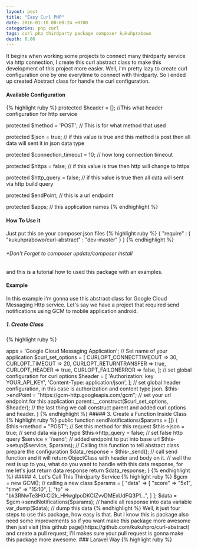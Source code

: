 ```yaml
---
layout: post
title: "Easy Curl PHP"
date: 2016-01-10 00:00:24 +0700
categories: php curl 
tags: curl php thirdparty package composer kukuhprabowo
depth: 0.06
---
```

It begins when working some projects to connect many thirdparty service via http connection, I create this curl abstract class to make this development of this project more easier. Well, i'm pretty lazy to create curl configuration one by one everytime to connect with thirdparty. So i ended up created Abstract class for handle the curl configuration. 

#### Available Configuration
{% highlight ruby %}
protected $header             = []; //This what header configuration for http service

protected $method             = 'POST'; // This is for what method that used

protected $json               = true; // if this value is true and this method is post then all data will sent it in json data type

protected $connection_timeout = 10; // how long connection timeout

protected $https              = false; // if this value is true then http will change to https

protected $http_query         = false; // if this value is true then all data will sent via http build query

protected $endPoint; // this is a url endpoint

protected $apps; // this application names
{% endhighlight %}


#### How To Use it
Just put this on your composer.json files
{% highlight ruby %}
{
  "require" : {
    "kukuhprabowo/curl-abstract" : "dev-master"
  }
}
{% endhighlight %}
###### *Don't Forget to composer update/composer install
and this is a tutorial how to used this package with an examples. 

#### Example
In this example i'm gonna use this abstract class for Google Cloud Messaging Http service. Let's say we have a project that required send notifications using GCM to mobile application android. 

##### 1. Create Class
{% highlight ruby %}
<?php 
// require autoload from vendor composer json
required_once("vendor/autoload.php")

// Calling AbstractCurl
use Kukuhprabowo\AbstractCurl;

// Create class for thirdparty Service, in this case Google Cloud Messaging
class GCM extends AbstractCurl {

}
{% endhighlight %}

##### 2. Setting a Global Configuration for Thirdparty Http Service
{% highlight ruby %}
// create construct function inside class
public function __construct()
{
    $this->apps       = 'Google Cloud Messaging Application';  // Set name of your application
    $curl_set_options = [
        CURLOPT_CONNECTTIMEOUT => 30,
        CURLOPT_TIMEOUT        => 20,
        CURLOPT_RETURNTRANSFER => true,
        CURLOPT_HEADER         => true,
        CURLOPT_FAILONERROR    => false,
    ]; // set global configuration for curl options
    $header = [
        'Authorization: key YOUR_API_KEY',
        'Content-Type: application/json',
    ]; // set global header configuration, in this case is authorization and content type json.
    $this->endPoint = "https://gcm-http.googleapis.com/gcm"; // set your url endpoint for this application
    parent::__construct($curl_set_options, $header); // the last thing we call construct parent and added curl options and header. 
}
{% endhighlight %}

##### 3. Create a Function Inside Class
{% highlight ruby %} 
public function sendNotifications($params = [])
{
    $this->method     = "POST"; // Set this method for this request
    $this->json       = true; // send data via json type
    $this->http_query = false; // set false http query
    $service          = '/send'; // added endpoint to put into base url

    $this->setup($service, $params); // Calling this function to tell abstract class prepare the configuration

    $data_response = $this-_send(); // call send function and it will return ObjectClass with header and body on it. 

    // well the rest is up to you, what do you want to handle with this data response, for me let's just return data response
    
    return $data_response;
}
{% endhighlight %}

##### 4. Let's Call This Thirdparty Service
{% highlight ruby %}
$gcm = new GCM(); // calling a new class
$params = [
    "data" => [
        "score" => "5x1",
        "time" => "15:10",
      ],
      "to" => "bk3RNwTe3H0:CI2k_HHwgIpoDKCIZvvDMExUdFQ3P1...",
    ]
];

$data = $gcm->sendNotifications($params); // handle all response into data variable
var_dump($data); // dump this data
{% endhighlight %}

Well, it just four steps to use this package, how easy is that. 

But I know this is package also need some improvements so if you want make this package more awesome then just visit [this github page](https://github.com/kukuhpro/curl-abstract) and create a pull request, i'll makes sure your pull request is gonna make this package more awesome.

### Laravel Way
{% highlight ruby %}
<?php namespace MyApp\MyService;  

use Kukuhprabowo\AbstractCurl;

class GCM exteds AbstractCurl {

}
{% endhighlight %}


